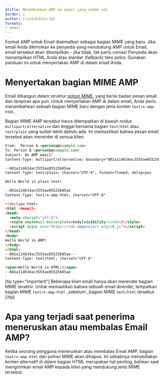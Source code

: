 ```yaml
---
$title: Menambahkan AMP ke email yang sudah ada
$order: 1
author: CrystalOnScript
formats:
- email
---
```


Format AMP untuk Email disematkan sebagai bagian MIME yang baru. Jika email Anda dikirimkan ke penyedia yang mendukung AMP untuk Email, email tersebut akan ditampilkan - jika tidak, tak perlu cemas! Penyedia akan menampilkan HTML Anda atau standar (fallback) teks polos. Gunakan panduan ini untuk menyertakan AMP di dalam email Anda.

# Menyertakan bagian MIME AMP

Email dibangun dalam struktur [pohon MIME](https://en.wikipedia.org/wiki/MIME), yang berisi badan pesan email dan lampiran apa pun. Untuk menyertakan AMP di dalam email, Anda perlu menambahkan sebuah bagian MIME baru dengan jenis konten `text/x-amp-html`.

Bagian MIME AMP tersebut harus ditempatkan di bawah nodus `multipart/alternative` dan tinggal bersama bagian `text/html` atau `text/plain` yang sudah lebih dahulu ada. Ini memastikan bahwa pesan email tersebut akan merender di semua klien.

```html
From:  Person A <persona@example.com>
To: Person B <personb@example.com>
Subject: An AMP email!
Content-Type: multipart/alternative; boundary="001a114634ac3555ae05525685ae"

--001a114634ac3555ae05525685ae
Content-Type: text/plain; charset="UTF-8"; format=flowed; delsp=yes

Hello World in plain text!

--001a114634ac3555ae05525685ae
Content-Type: text/x-amp-html; charset="UTF-8"

<!doctype html>
<html ⚡4email>
<head>
  <meta charset="utf-8">
  <style amp4email-boilerplate>body{visibility:hidden}</style>
  <script async src="https://cdn.ampproject.org/v0.js"></script>
</head>
<body>
Hello World in AMP!
</body>
</html>
--001a114634ac3555ae05525685ae--
Content-Type: text/html; charset="UTF-8"

<span>Hello World in HTML!</span>
--001a114634ac3555ae05525685ae

```

[tip type="important"] Beberapa klien email hanya akan merender bagian MIME terakhir. Untuk memastikan bahwa sebuah email dirender, tempatkan bagian MIME `text/x-amp-html` _sebelum _bagian MIME `text/html` tersebut. [/tip]

# Apa yang terjadi saat penerima meneruskan atau membalas Email AMP?

Ketika seorang pengguna meneruskan atau membalas Email AMP, bagian `text/x-amp-html` dari pohon MIME akan dihapus. Ini sebabnya menyediakan konten alternatif di dalam bagian HTML merupakan hal penting, bahkan saat mengirimkan email AMP kepada klien yang mendukung jenis MIME tersebut.
